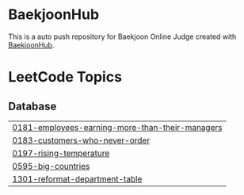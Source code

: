 # BaekjoonHub
This is a auto push repository for Baekjoon Online Judge created with [BaekjoonHub](https://github.com/BaekjoonHub/BaekjoonHub).

<!---LeetCode Topics Start-->
# LeetCode Topics
## Database
|  |
| ------- |
| [0181-employees-earning-more-than-their-managers](https://github.com/InHeeS/CodingTest/tree/master/0181-employees-earning-more-than-their-managers) |
| [0183-customers-who-never-order](https://github.com/InHeeS/CodingTest/tree/master/0183-customers-who-never-order) |
| [0197-rising-temperature](https://github.com/InHeeS/CodingTest/tree/master/0197-rising-temperature) |
| [0595-big-countries](https://github.com/InHeeS/CodingTest/tree/master/0595-big-countries) |
| [1301-reformat-department-table](https://github.com/InHeeS/CodingTest/tree/master/1301-reformat-department-table) |
<!---LeetCode Topics End-->